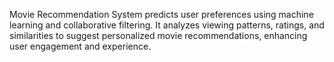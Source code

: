 Movie Recommendation System predicts user preferences using machine learning and collaborative filtering. It analyzes viewing patterns, ratings, and similarities to suggest personalized movie recommendations, enhancing user engagement and experience.
